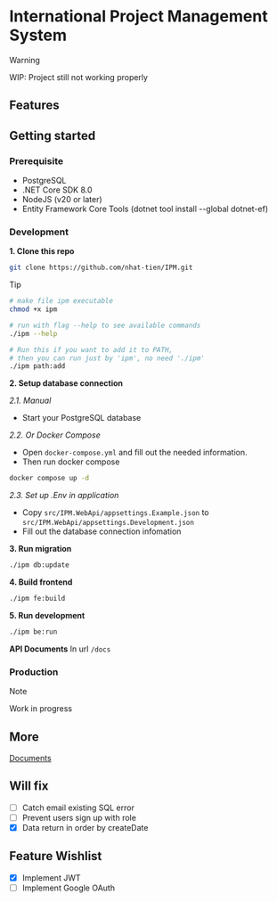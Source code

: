 # International Project Management System

> [!WARNING]
> WIP: Project still not working properly

## Features

## Getting started
### Prerequisite
- PostgreSQL
- .NET Core SDK 8.0
- NodeJS (v20 or later)
- Entity Framework Core Tools (dotnet tool install --global dotnet-ef) 

### Development 

**1. Clone this repo**

```bash
git clone https://github.com/nhat-tien/IPM.git
```

> [!tip]
> ```bash
> # make file ipm executable
> chmod +x ipm
>
> # run with flag --help to see available commands
> ./ipm --help
>
> # Run this if you want to add it to PATH, 
> # then you can run just by 'ipm', no need './ipm'
> ./ipm path:add
> ```


**2. Setup database connection**

*2.1. Manual*
- Start your PostgreSQL database

*2.2. Or Docker Compose*
- Open `docker-compose.yml` and fill out the needed information.
- Then run docker compose
```bash
docker compose up -d
```

*2.3. Set up .Env in application*
- Copy `src/IPM.WebApi/appsettings.Example.json` to `src/IPM.WebApi/appsettings.Development.json`
- Fill out the database connection infomation

**3. Run migration**
```bash
./ipm db:update
```

**4. Build frontend**
```bash
./ipm fe:build
```

**5. Run development**
```bash
./ipm be:run
```

**API Documents**
In url `/docs`

### Production 
> [!NOTE]  
> Work in progress

## More
[Documents](/docs/README.md)

## Will fix
- [ ] Catch email existing SQL error
- [ ] Prevent users sign up with role
- [x] Data return in order by createDate 

## Feature Wishlist
- [x] Implement JWT
- [ ] Implement Google OAuth
